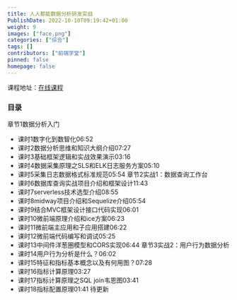 ```yaml
---
title: 人人都能数据分析研发实战
PublishDate: 2022-10-10T09:19:42+01:00
weight: 9
images: ["face.png"]
categories: ["综合"]
tags: []
contributors: ["前端学堂"]
pinned: false
homepage: false
---
```


课程地址：[在线课程](https://study.163.com/course/courseMain.htm?courseId=1212943838&share=2&shareId=400000000351011)

### 目录
章节1数据分析入门
- 课时1数字化到数智化06:52
- 课时2数据分析思维和知识大纲介绍07:27
- 课时3基础框架逻辑和实战效果演示03:16
- 课时4数据采集原理之SLS和ELK日志服务方案05:10
- 课时5采集日志数据格式标准规范05:54
章节2实战1：数据查询工作台
- 课时6数据库查询实战项目介绍和框架设计11:43
- 课时7serverless技术选型介绍08:55
- 课时8midway项目介绍和Sequelize介绍05:54
- 课时9结合MVC框架设计接口代码实现06:01
- 课时10微前端原理介绍和ice方案06:23
- 课时11微前端主应用和子应用搭建06:22
- 课时12微前端代码编写和调试05:25
- 课时13中间件洋葱圈模型和CORS实现06:44
章节3实战2：用户行为数据分析
- 课时14用户行为分析是什么？06:02
- 课时15特征和指标基本概念以及有何用图？07:28
- 课时16指标计算原理03:27
- 课时17指标计算原理之SQL join韦恩图03:41
- 课时18指标配置原理01:41
待更新